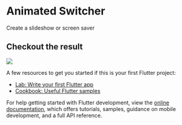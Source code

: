 # Animated Switcher

Create a slideshow or screen saver

## Checkout the result

![](https://github.com/JAtoms/FlutterAnimations/blob/AnimatedSwitcher/assets/3B0B005A-F238-4BF3-9E80-140B80323389.gif)

A few resources to get you started if this is your first Flutter project:

- [Lab: Write your first Flutter app](https://docs.flutter.dev/get-started/codelab)
- [Cookbook: Useful Flutter samples](https://docs.flutter.dev/cookbook)

For help getting started with Flutter development, view the
[online documentation](https://docs.flutter.dev/), which offers tutorials,
samples, guidance on mobile development, and a full API reference.
